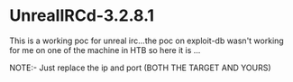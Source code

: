 # UnrealIRCd-3.2.8.1

This is a working poc for unreal irc...the poc on exploit-db wasn't working for me on one of the machine in HTB so here it is ...

NOTE:- Just replace the ip and port (BOTH THE TARGET AND YOURS)
